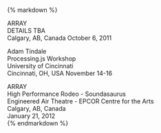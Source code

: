 {% markdown %}  
   
ARRAY  
DETAILS TBA  
Calgary, AB, Canada
October 6, 2011  
   
Adam Tindale  
Processing.js Workshop  
University of Cincinnati   
Cincinnati, OH, USA
November 14-16  

ARRAY  
High Performance Rodeo - Soundasaurus  
Engineered Air Theatre - EPCOR Centre for the Arts  
Calgary, AB, Canada  
January 21, 2012  
{% endmarkdown %}  

